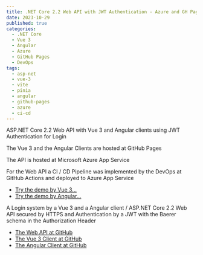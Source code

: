 ```yaml
---
title: .NET Core 2.2 Web API with JWT Authentication - Azure and GH Pages 
date: 2023-10-29
published: true
categories:
  - .NET Core
  - Vue 3
  - Angular
  - Azure
  - GitHub Pages
  - DevOps  
tags:
  - asp-net
  - vue-3
  - vite
  - pinia
  - angular
  - github-pages
  - azure
  - ci-cd
---
```



ASP.NET Core 2.2 Web API with Vue 3 and Angular clients using JWT Authentication for Login

The Vue 3 and the Angular Clients are hosted at GitHub Pages 

The API is hosted at Microsoft Azure App Service

For the Web API a CI / CD Pipeline was implemented by the DevOps at GitHub Actions and deployed to Azure App Service

<ul>
<li>
<a href="https://persteenolsen.github.io/vue-3-jwt-auth-gh-pages-client/" target="_blank" title="Vue 3 - JWT Authentication">Try the demo by Vue 3...</a>
</li>
<li>
<a href="https://persteenolsen.github.io/angular-jwt-auth-gh-pages-client/" target="_blank" title="Angular - JWT Authentication">Try the demo by Angular...</a>
</li>
</ul>

<p>A Login system by a Vue 3 and a Angular client / ASP.NET Core 2.2 Web API secured by HTTPS and Authentication by a JWT with the Baerer schema in the Authorization Header</p>

<ul>
<li><a href="https://github.com/persteenolsen/aspnet-core-jwt-auth-azure-api" target="_blank">The Web API at GitHub</a></li>

<li><a href="https://github.com/persteenolsen/vue-3-jwt-auth-gh-pages-client" target="_blank">The Vue 3 Client at GitHub</a></li>
<li><a href="https://github.com/persteenolsen/angular-jwt-auth-gh-pages-client" target="_blank">The Angular Client at GitHub</a></li>
</ul>

